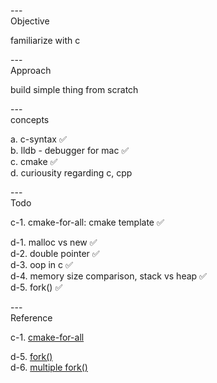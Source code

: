 ---\
Objective


familiarize with c



---\
Approach


build simple thing from scratch




---\
concepts

a. c-syntax :white_check_mark:\
b. lldb - debugger for mac :white_check_mark:\
c. cmake :white_check_mark:\
d. curiousity regarding c, cpp


---\
Todo


c-1. cmake-for-all: cmake template :white_check_mark:

d-1. malloc vs new :white_check_mark:\
d-2. double pointer :white_check_mark:\
d-3. oop in c :white_check_mark:\
d-4. memory size comparison, stack vs heap :white_check_mark:\
d-5. fork() :white_check_mark:


---\
Reference


c-1. [cmake-for-all](https://github.com/kev0960/cmake-for-all)

d-5. [fork()](https://www.crocus.co.kr/451) \
d-6. [multiple fork()](https://www.crocus.co.kr/452)
